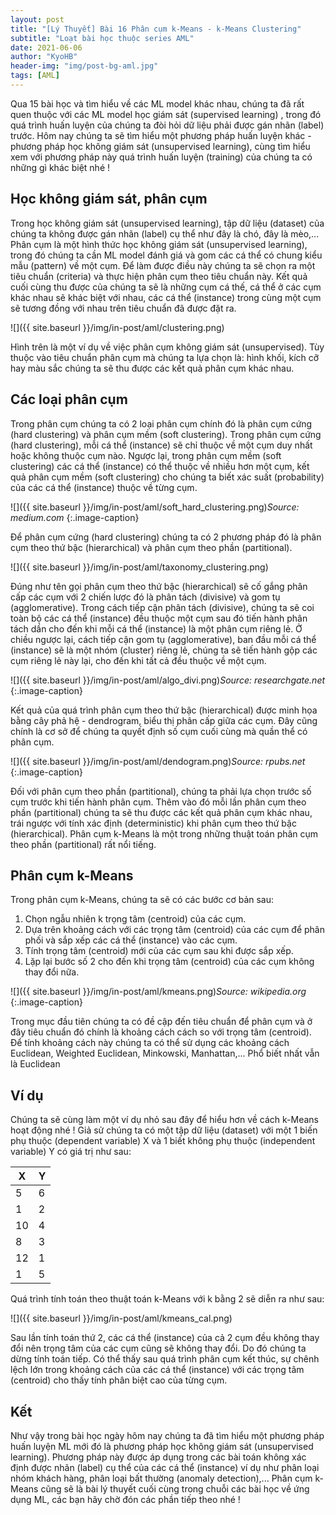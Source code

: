 ```yaml
---
layout: post
title: "[Lý Thuyết] Bài 16 Phân cụm k-Means - k-Means Clustering"
subtitle: "Loạt bài học thuộc series AML"
date: 2021-06-06
author: "KyoHB"
header-img: "img/post-bg-aml.jpg"
tags: [AML]
---
```


Qua 15 bài học và tìm hiểu về các ML model khác nhau, chúng ta đã rất quen thuộc với các ML model học giám sát (supervised learning)
, trong đó quá trình huấn luyện của chúng ta đòi hỏi dữ liệu phải được gán nhãn (label) trước. Hôm nay chúng ta sẽ tìm hiểu một phương pháp huấn luyện khác - phương pháp
học không giám sát (unsupervised learning), cùng tìm hiểu xem với phương pháp này quá trình huấn luyện (training) của chúng ta có
những gì khác biệt nhé !

## Học không giám sát, phân cụm

Trong học không giám sát (unsupervised learning), tập dữ liệu (dataset) của chúng ta không được gán nhãn (label) cụ thể như đây là chó, đây là mèo,... 
Phân cụm là một hình thức học không giám sát (unsupervised learning), trong đó chúng ta cần ML model đánh giá và gom các cá thể có chung kiểu mẫu (pattern) về một cụm. 
Để làm được điều này chúng ta sẽ chọn ra một tiêu chuẩn (criteria) và thực hiện phân cụm theo tiêu chuẩn này. Kết quả cuối cùng thu được của chúng ta sẽ là những 
cụm cá thế, cá thể ở các cụm khác nhau sẽ khác biệt với nhau, các cá thể (instance) trong cùng một cụm sẽ tương đồng với nhau trên tiêu chuẩn đã được đặt ra.

![]({{ site.baseurl }}/img/in-post/aml/clustering.png)


Hình trên là một ví dụ về việc phân cụm không giám sát (unsupervised). Tùy thuộc vào tiêu chuẩn phân cụm 
mà chúng ta lựa chọn là: hình khối, kích cỡ hay màu sắc chúng ta sẽ thu được các kết quả phân cụm khác nhau.

## Các loại phân cụm

Trong phân cụm chúng ta có 2 loại phân cụm chính đó là phân cụm cứng (hard clustering) và phân cụm mềm 
(soft clustering). Trong phân cụm cứng (hard clustering), mỗi cá thể (instance) sẽ chỉ thuộc về một cụm duy nhất hoặc 
không thuộc cụm nào. Ngược lại, trong phân cụm mềm (soft clustering) các cá thể (instance) có thể thuộc về nhiều hơn một cụm, kết quả
phân cụm mềm (soft clustering) cho chúng ta biết xác suất (probability) của các cá thể (instance) thuộc về từng cụm.

![]({{ site.baseurl }}/img/in-post/aml/soft_hard_clustering.png)*Source: medium.com*
{:.image-caption}

Để phân cụm cứng (hard clustering) chúng ta có 2 phương pháp đó là phân cụm theo thứ bậc (hierarchical) và phân cụm theo phần (partitional). 

![]({{ site.baseurl }}/img/in-post/aml/taxonomy_clustering.png)

Đúng như tên gọi phân cụm theo thứ bậc (hierarchical) sẽ cố gắng phân cấp các cụm với 2 chiến lược đó là phân tách (divisive) và gom tụ (agglomerative).
Trong cách tiếp cận phân tách (divisive), chúng ta sẽ coi toàn bộ các cá thể (instance) đều thuộc một cụm sau đó tiến hành phân tách dần
cho đến khi mỗi cá thể (instance) là một phân cụm riêng lẻ. Ở chiều ngược lại, cách tiếp cận gom tụ (agglomerative), ban đầu mỗi cá thể (instance) sẽ là một nhóm (cluster) riêng lẻ,
chúng ta sẽ tiến hành gộp các cụm riêng lẻ này lại, cho đến khi tất cả đều thuộc về một cụm.

![]({{ site.baseurl }}/img/in-post/aml/algo_divi.png)*Source: researchgate.net*
{:.image-caption}

Kết quả của quá trình phân cụm theo thứ bậc (hierarchical) được minh họa bằng cây phả hệ - dendrogram, biểu thị phân cấp giữa các cụm. Đây cũng chính là cơ sở để chúng ta quyết định
số cụm cuối cùng mà quần thể có phân cụm.

![]({{ site.baseurl }}/img/in-post/aml/dendogram.png)*Source: rpubs.net*
{:.image-caption}

Đối với phân cụm theo phần (partitional), chúng ta phải lựa chọn trước số cụm trước khi tiến hành phân cụm. Thêm vào đó mỗi lần phân cụm theo phần (partitional) chúng ta sẽ
thu được các kết quả phân cụm khác nhau, trái ngược với tính xác định (deterministic) khi phân cụm theo thứ bậc (hierarchical). Phân cụm k-Means là một trong những thuật toán
phân cụm theo phần (partitional) rất nổi tiếng.

## Phân cụm k-Means
Trong phân cụm k-Means, chúng ta sẽ có các bước cơ bản sau:
1. Chọn ngẫu nhiên k trọng tâm (centroid) của các cụm.
2. Dựa trên khoảng cách với các trọng tâm (centroid) của các cụm để phân phối và sắp xếp các cá thể (instance) vào các cụm.
3. Tính trọng tâm (centroid) mới của các cụm sau khi được sắp xếp.
4. Lặp lại bước số 2 cho đến khi trọng tâm (centroid) của các cụm không thay đổi nữa.

![]({{ site.baseurl }}/img/in-post/aml/kmeans.png)*Source: wikipedia.org*
{:.image-caption}

Trong mục đầu tiên chúng ta có đề cập đến tiêu chuẩn để phân cụm và ở đây tiêu chuẩn đó chính là khoảng cách cách so với trọng tâm 
(centroid). Để tính khoảng cách này chúng ta có thể sử dụng các khoảng cách Euclidean, Weighted Euclidean, Minkowski, Manhattan,... Phổ biết nhất vẫn là Euclidean

## Ví dụ
Chúng ta sẽ cùng làm một ví dụ nhỏ sau đây để hiểu hơn về cách k-Means hoạt động nhé !
Giả sử chúng ta có một tập dữ liệu (dataset) với một 1 biến phụ thuộc (dependent variable) X và 1 biết không phụ thuộc (independent variable) Y có giá trị như sau:


| X  | Y |
|----|---|
| 5  | 6 |
| 1  | 2 |
| 10 | 4 |
| 8  | 3 |
| 12 | 1 |
| 1  | 5 |

Quá trình tính toán theo thuật toán k-Means với k bằng 2 sẽ diễn ra như sau:

![]({{ site.baseurl }}/img/in-post/aml/kmeans_cal.png)

Sau lần tính toán thứ 2, các cá thể (instance) của cả 2 cụm đều không thay đổi nên trọng tâm của các cụm cũng sẽ không thay đổi. Do đó chúng ta dừng tính toán tiếp. Có thể thấy
sau quá trình phân cụm kết thúc, sự chênh lệch lớn trong khoảng cách của các cá thể (instance) với các trọng tâm (centroid) cho thấy tính phân biệt cao của từng cụm.

## Kết
Như vậy trong bài học ngày hôm nay chúng ta đã tìm hiểu một phương pháp huấn luyện ML mới đó là phương pháp học không giám sát (unsupervised learning). Phương pháp này
được áp dụng trong các bài toán không xác định được nhãn (label) cụ thể của các cá thể (instance) ví dụ như phân loại nhóm khách hàng, phân loại bất thường (anomaly detection),...
Phân cụm k-Means cũng sẽ là bài lý thuyết cuối cùng trong chuỗi các bài học về ứng dụng ML, các bạn hãy chờ đón các phần tiếp theo nhé !

